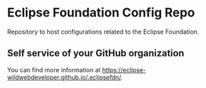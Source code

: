 # Eclipse Foundation Config Repo

Repository to host configurations related to the Eclipse Foundation.

## Self service of your GitHub organization

You can find more information at <https://eclipse-wildwebdeveloper.github.io/.eclipsefdn/>.
